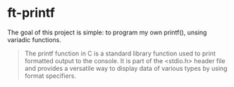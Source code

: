 # ft-printf
The goal of this project is simple: to program my own printf(), unsing variadic functions.
>The printf function in C is a standard library function used to print formatted output to the console. It is part of the <stdio.h> header file and provides a versatile way to display data of various types by using format specifiers.
